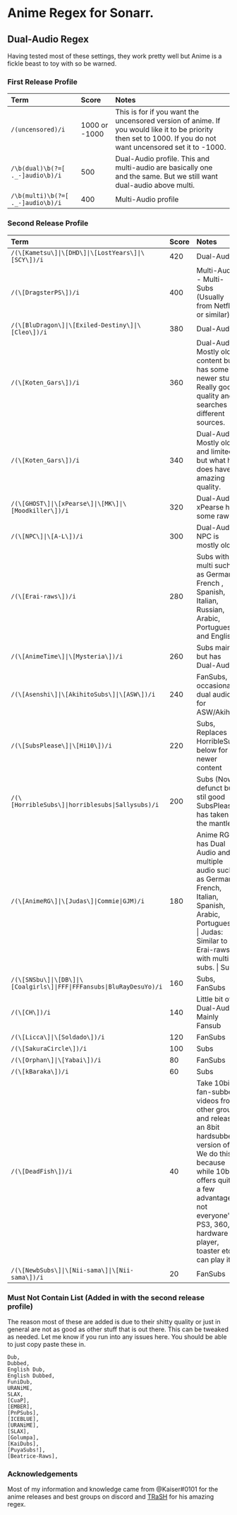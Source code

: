 # Anime Regex for Sonarr.

## Dual-Audio Regex
Having tested most of these settings, they work pretty well but Anime is a fickle beast to toy with so be warned. 

### First Release Profile
| Term | Score | Notes |
| :-- | :-- | :-- |
| `/(uncensored)/i`                                                         | 1000 or -1000 | This is for if you want the uncensored version of anime. If you would like it to be priority then set to 1000. If you do not want uncensored set it to -1000.
| `/\b(dual)\b(?=[ ._-]audio\b)/i`                                          | 500 | Dual-Audio profile. This and multi-audio are basically one and the same. But we still want dual-audio above multi.|
| `/\b(multi)\b(?=[ ._-]audio\b)/i`                                         | 400 | Multi-Audio profile |

### Second Release Profile
| Term | Score | Notes |
| :-- | :-- | :-- |
| `/(\[Kametsu\]\|\[DHD\]\|\[LostYears\]\|\[SCY\])/i`                       | 420 | Dual-Audio |
| `/(\[DragsterPS\])/i`                                                     | 400 | Multi-Audio - Multi-Subs (Usually from Netflix or similar) |
| `/(\[BluDragon\]\|\[Exiled-Destiny\]\|\[Cleo\])/i`                        | 380 | Dual-Audio |
| `/(\[Koten_Gars\])/i`                                                     | 360 | Dual-Audio \| Mostly older content but has some newer stuff. Really good quality and searches different sources.
| `/(\[Koten_Gars\])/i`                                                     | 340 | Dual-Audio \| Mostly older and limited, but what he does have is amazing quality.
| `/(\[GHOST\]\|\[xPearse\]\|\[MK\]\|\[Moodkiller\])/i`                     | 320 | Dual-Audio \| xPearse has some raws. |
| `/(\[NPC\]\|\[A-L\])/i`                                                   | 300 | Dual-Audio \| NPC is mostly older. |
| `/(\[Erai-raws\])/i`                                                      | 280 | Subs with multi such as German, French , Spanish, Italian, Russian, Arabic, Portuguese and English |
| `/(\[AnimeTime\]\|\[Mysteria\])/i`                                        | 260 | Subs mainly but has Dual-Audio |
| `/(\[Asenshi\]\|\[AkihitoSubs\]\|\[ASW\])/i`                              | 240 | FanSubs, occasional dual audio for ASW/Akihito |
| `/(\[SubsPlease\]\|\[Hi10\])/i`                                           | 220 | Subs, Replaces HorribleSubs below for newer content |
| `/(\[HorribleSubs\]\|horriblesubs\|Sallysubs)/i`                          | 200 | Subs (Now defunct but stil good SubsPlease has taken the mantle.) |
| `/(\[AnimeRG\]\|\[Judas\]\|Commie\|GJM)/i`                                | 180 | Anime RG has Dual Audio and multiple audio such as German, French, Italian, Spanish, Arabic, Portuguese. \| Judas: Similar to Erai-raws with multi subs. \| Subs |
| `/(\[SNSbu\]\|\[DB\]\|\[Coalgirls\]\|FFF\|FFFansubs\|BluRayDesuYo)/i`     | 160 | Subs, FanSubs |
| `/(\[CH\])/i`                                                             | 140 | Little bit of Dual-Audio \| Mainly Fansub |
| `/(\[Licca\]\|\[Soldado\])/i`                                             | 120 | FanSubs |
| `/(\[SakuraCircle\])/i`                                                   | 100 | Subs |
| `/(\[Orphan\]\|\[Yabai\])/i`                                              | 80 | FanSubs |
| `/(\[kBaraka\])/i`                                                        | 60 | Subs |
| `/(\[DeadFish\])/i`                                                       | 40 | Take 10bit fan-subbed videos from other groups and release an 8bit hardsubbed version of it. We do this because while 10bit offers quite a few advantages, not everyone's PS3, 360, hardware player, toaster etc can play it. |
| `/(\[NewbSubs\]\|\[Nii-sama\]\|\[Nii-sama\])/i`                           | 20  | FanSubs |

### Must Not Contain List (Added in with the second release profile)
The reason most of these are added is due to their shitty quality or just in general are not as good as other stuff that is out there. This can be tweaked as needed. Let me know if you run into any issues here. You should be able to just copy paste these in.
```
Dub,
Dubbed,
English Dub,
English Dubbed,
FuniDub,
URANiME,
SLAX,
[CuaP],
[EMBER],
[PnPSubs],
[ICEBLUE],
[URANiME],
[SLAX],
[Golumpa],
[KaiDubs],
[PuyaSubs!],
[Beatrice-Raws],
```

### Acknowledgements
Most of my information and knowledge came from @Kaiser#0101 for the anime releases and best groups on discord and [TRaSH](https://trash-guides.info/) for his amazing regex.
